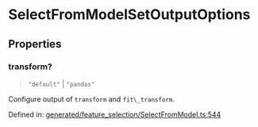 # SelectFromModelSetOutputOptions

## Properties

### transform?

> `"default"` \| `"pandas"`

Configure output of `transform` and `fit\_transform`.

Defined in:  [generated/feature\_selection/SelectFromModel.ts:544](https://github.com/transitive-bullshit/scikit-learn-ts/blob/92ab806/packages/sklearn/src/generated/feature_selection/SelectFromModel.ts#L544)
